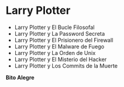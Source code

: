 # Larry Plotter

* Larry Plotter y El Bucle Filosofal
* Larry Plotter y La Password Secreta
* Larry Plotter y El Prisionero del Firewall
* Larry Plotter y El Malware de Fuego
* Larry Plotter y La Orden de Unix
* Larry Plotter y El Misterio del Hacker
* Larry Plotter y Los Commits de la Muerte


**Bito Alegre**
